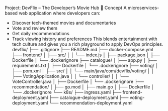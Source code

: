 Project: DevFlix – The Developer’s Movie Hub
🎯 Concept
A microservices-based web application where developers can:
- Discover tech-themed movies and documentaries
- Vote and review them
- Get daily recommendations
- Track viewing history and preferences
This blends entertainment with tech culture and gives you a rich playground to apply DevOps principles.
devflix/
├── .gitignore
├── README.md
├── docker-compose.yml
├── frontend/
│   ├── src/
│   │   └── index.js
│   ├── package.json
│   ├── Dockerfile
│   └── .dockerignore
├── catalogue/
│   ├── app.py
│   ├── requirements.txt
│   ├── Dockerfile
│   └── .dockerignore
├── voting/
│   ├── pom.xml
│   ├── src/
│   │   └── main/java/com/devflix/voting/
│   │       ├── VotingApplication.java
│   │       └── controller/
│   │           └── VoteController.java
│   ├── Dockerfile
│   └── .dockerignore
├── recommendation/
│   ├── go.mod
│   ├── main.go
│   ├── Dockerfile
│   └── .dockerignore
└── k8s/
    ├── ingress.yaml
    ├── frontend-deployment.yaml
    ├── catalogue-deployment.yaml
    ├── voting-deployment.yaml
    └── recommendation-deployment.yaml
